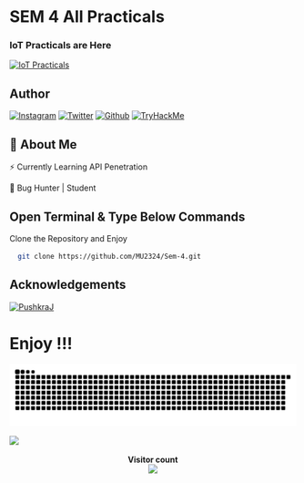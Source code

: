 
# SEM 4 All Practicals

### IoT Practicals are Here
 [![IoT Practicals](https://img.shields.io/badge/IoT-Practicals-100000?style=for-the-badge&logo=IoT-Practicals&logoColor=white)](https://github.com/PushkraJ99/IOT)


## Author
[![Instagram](https://img.shields.io/badge/Instagram-E4405F?style=for-the-badge&logo=instagram&logoColor=white)](https://instagram.com/you_are_not_goodlooking_but_he) [![Twitter](https://img.shields.io/badge/Twitter-1DA1F2?style=for-the-badge&logo=twitter&logoColor=white)](https://twitter.com/PushkraJ99) [![Github](https://img.shields.io/badge/GitHub-100000?style=for-the-badge&logo=github&logoColor=white)](https://github.com/PushkraJ99) [![TryHackMe](https://img.shields.io/badge/tryhackme-5AC710?style=for-the-badge&logo=tryhackme&logoColor=white)](https://tryhackme.com/p/PushkaraJ) 


## 🚀 About Me

⚡ Currently Learning API Penetration

👾 Bug Hunter | Student
## Open Terminal & Type Below Commands

Clone the Repository and Enjoy

```bash
  git clone https://github.com/MU2324/Sem-4.git
```



## Acknowledgements


 [![PushkraJ](https://img.shields.io/badge/GitHub-100000?style=for-the-badge&logo=github&logoColor=white)](https://github.com/PushkraJ99)

# Enjoy !!!

<p align="center">
<img src="https://github.com/PushkraJ99/Snake4Readme/blob/main/Snake4Readme/grid-snake.svg">
</p>

[![](https://visitcount.itsvg.in/api?id=PushkraJ99&icon=8&color=12)](https://visitcount.itsvg.in)

<p align="center"> 
  <b> Visitor count</b><br>
  <img src="https://profile-counter.glitch.me/PushkraJ99/count.svg" />
</p>
